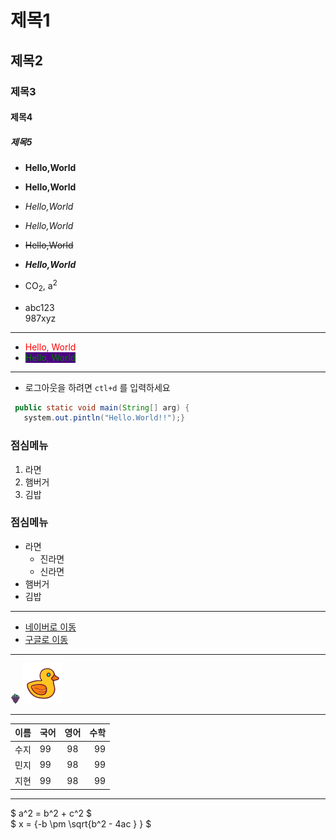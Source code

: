# 제목1
## 제목2
### 제목3
#### 제목4
##### 제목5

+ **Hello,World**
+ __Hello,World__
+ *Hello,World*
+ _Hello,World_
+ ~~Hello,World~~
+ ***Hello,World***

+ CO<sub>2</sub>, a<sup>2</sup>
+ abc123<br>987xyz
 ---
+ <span style="color:red">Hello, World</style>
+ <span style="color:green; background:indigo">Hello, World</style>
---
+  로그아웃을 하려면 `ctl+d` 를 입력하세요
 ```java
  public static void main(String[] arg) {
    system.out.pintln("Hello.World!!");}
```
### 점심메뉴
1. 라면
2. 햄버거
3. 김밥

### 점심메뉴
+ 라면
  * 진라면
  * 신라면
+ 햄버거
+ 김밥
---

+ [네이버로 이동](http://naver.com)
+ [구글로 이동](http://google.com)

---
![포도 아이콘](/views/static/img/grape.png)
![포도 아이콘](/views/static/img/rubber-duck.png)

---
 | 이름 | 국어 | 영어  | 수학 |
 |----|:---|:---:|---:|
 | 수지 | 99 | 98  | 99 |
 | 민지 | 99 | 98  | 99 |
 | 지현 | 99 | 98  | 99 |
---

 $ a^2 = b^2 + c^2 $ <br>
 $ x = {-b \pm \sqrt{b^2 - 4ac } } $
